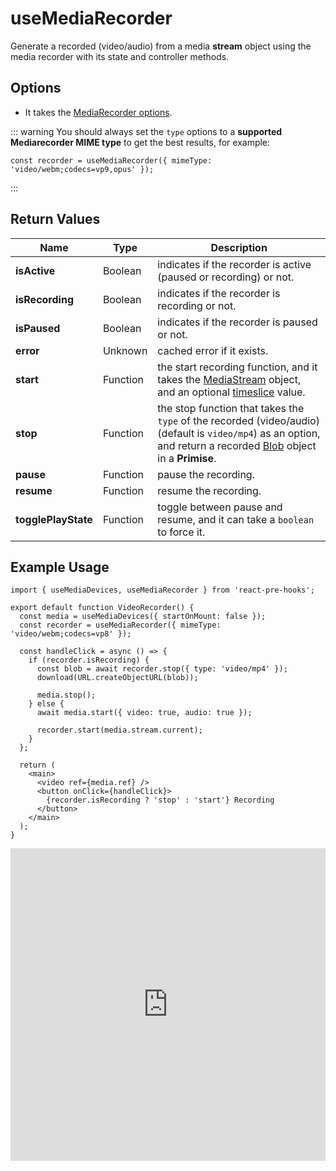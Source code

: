 # useMediaRecorder

Generate a recorded (video/audio) from a media **stream** object using the media recorder with its state and controller methods.

## Options

- It takes the [MediaRecorder options](https://developer.mozilla.org/en-US/docs/Web/API/MediaRecorder/MediaRecorder#options).

::: warning
You should always set the `type` options to a **supported Mediarecorder MIME type** to get the best results, for example:

```tsx
const recorder = useMediaRecorder({ mimeType: 'video/webm;codecs=vp9,opus' });
```

:::

## Return Values

| Name                | Type     | Description                                                                                                                                                                                                                                           |
| ------------------- | -------- | ----------------------------------------------------------------------------------------------------------------------------------------------------------------------------------------------------------------------------------------------------- |
| **isActive**        | Boolean  | indicates if the recorder is active (paused or recording) or not.                                                                                                                                                                                     |
| **isRecording**     | Boolean  | indicates if the recorder is recording or not.                                                                                                                                                                                                        |
| **isPaused**        | Boolean  | indicates if the recorder is paused or not.                                                                                                                                                                                                           |
| **error**           | Unknown  | cached error if it exists.                                                                                                                                                                                                                            |
| **start**           | Function | the start recording function, and it takes the [MediaStream](https://developer.mozilla.org/en-US/docs/Web/API/MediaStream) object, and an optional [timeslice](https://developer.mozilla.org/en-US/docs/Web/API/MediaRecorder/start#timeslice) value. |
| **stop**            | Function | the stop function that takes the `type` of the recorded (video/audio) (default is `video/mp4`) as an option, and return a recorded [Blob](https://developer.mozilla.org/en-US/docs/Web/API/Blob) object in a **Primise**.                             |
| **pause**           | Function | pause the recording.                                                                                                                                                                                                                                  |
| **resume**          | Function | resume the recording.                                                                                                                                                                                                                                 |
| **togglePlayState** | Function | toggle between pause and resume, and it can take a `boolean` to force it.                                                                                                                                                                             |

## Example Usage

<!-- prettier-ignore -->
```tsx
import { useMediaDevices, useMediaRecorder } from 'react-pre-hooks';

export default function VideoRecorder() {
  const media = useMediaDevices({ startOnMount: false });
  const recorder = useMediaRecorder({ mimeType: 'video/webm;codecs=vp8' });

  const handleClick = async () => {
    if (recorder.isRecording) {
      const blob = await recorder.stop({ type: 'video/mp4' });
      download(URL.createObjectURL(blob));

      media.stop();
    } else {
      await media.start({ video: true, audio: true });

      recorder.start(media.stream.current);
    }
  };

  return (
    <main>
      <video ref={media.ref} />
      <button onClick={handleClick}>
        {recorder.isRecording ? 'stop' : 'start'} Recording
      </button>
    </main>
  );
}
```

<iframe src="https://codesandbox.io/embed/usemediarecorder-hqgfxh?fontsize=14&hidenavigation=1&module=%2Fsrc%2FComponent.tsx&theme=dark" style="width:100%; height:500px; border:0; overflow:hidden;" title="useMediaRecorder" allow="accelerometer; ambient-light-sensor; camera; encrypted-media; geolocation; gyroscope; hid; microphone; midi; payment; usb; vr; xr-spatial-tracking" sandbox="allow-forms allow-modals allow-popups allow-presentation allow-same-origin allow-scripts"></iframe>
